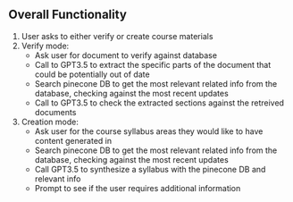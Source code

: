 ## Overall Functionality

1. User asks to either verify or create course materials
2. Verify mode: 
    - Ask user for document to verify against database
    - Call to GPT3.5 to extract the specific parts of the document that could be potentially out of date
    - Search pinecone DB to get the most relevant related info from the database, checking against the most recent updates
    - Call to GPT3.5 to check the extracted sections against the retreived documents
3. Creation mode: 
    - Ask user for the course syllabus areas they would like to have content generated in 
    - Search pinecone DB to get the most relevant related info from the database, checking against the most recent updates
    - Call GPT3.5 to synthesize a syllabus with the pinecone DB and relevant info 
    - Prompt to see if the user requires additional information